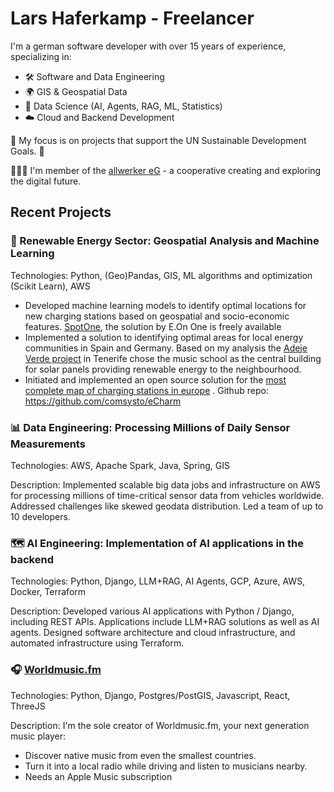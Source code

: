 # Lars Haferkamp - Freelancer

I'm a german software developer with over 15 years of experience, specializing in:

- 🛠️ Software and Data Engineering
- 🌍 GIS & Geospatial Data
- 🤖 Data Science (AI, Agents, RAG, ML, Statistics)
- ☁️ Cloud and Backend Development

🌱 My focus is on projects that support the UN Sustainable Development Goals. 🌱

🧑‍🤝‍🧑 I'm member of the [allwerker eG](https://www.allwerker.com/) - a cooperative creating and exploring the digital future.


## Recent Projects
### 🔋 Renewable Energy Sector: Geospatial Analysis and Machine Learning
Technologies: Python, (Geo)Pandas, GIS, ML algorithms and optimization (Scikit Learn), AWS

- Developed machine learning models to identify optimal locations for new charging stations based on geospatial and socio-economic features. [SpotOne](https://spotone.onetp.eon.com/map/public), the solution by E.On One is freely available
- Implemented a solution to identifying optimal areas for local energy communities in Spain and Germany. Based on my analysis the [Adeje Verde project](https://adejeverde.com/emma-2) in Tenerife chose the music school as the central building for solar panels providing renewable energy to the neighbourhood.
- Initiated and implemented an open source solution for the [most complete map of charging stations in europe](https://medium.com/comsystoreply/the-most-complete-map-of-charging-stations-1ebbf91e4ef3) . Github repo: https://github.com/comsysto/eCharm

### 📊 Data Engineering: Processing Millions of Daily Sensor Measurements
Technologies: AWS, Apache Spark, Java, Spring, GIS

Description: Implemented scalable big data jobs and infrastructure on AWS for processing millions of time-critical sensor data from vehicles worldwide. Addressed challenges like skewed geodata distribution. Led a team of up to 10 developers.

### 🗺️ AI Engineering: Implementation of AI applications in the backend
Technologies: Python, Django, LLM+RAG, AI Agents, GCP, Azure, AWS, Docker, Terraform

Description: Developed various AI applications with Python / Django, including REST APIs. Applications include LLM+RAG solutions as well as AI agents. Designed software architecture and cloud infrastructure, and automated infrastructure using Terraform.

### 🎧 [Worldmusic.fm](https://www.worldmusic.fm/)
Technologies: Python, Django, Postgres/PostGIS, Javascript, React, ThreeJS

Description: I'm the sole creator of Worldmusic.fm, your next generation music player:
- Discover native music from even the smallest countries.
- Turn it into a local radio while driving and listen to musicians nearby.
- Needs an Apple Music subscription

<!--
**zzikkzzakk/zzikkzzakk** is a ✨ _special_ ✨ repository because its `README.md` (this file) appears on your GitHub profile.

Here are some ideas to get you started:

- 🔭 I’m currently working on ...
- 🌱 I’m currently learning ...
- 👯 I’m looking to collaborate on ...
- 🤔 I’m looking for help with ...
- 💬 Ask me about ...
- 📫 How to reach me: ...
- 😄 Pronouns: ...
- ⚡ Fun fact: ...
-->

